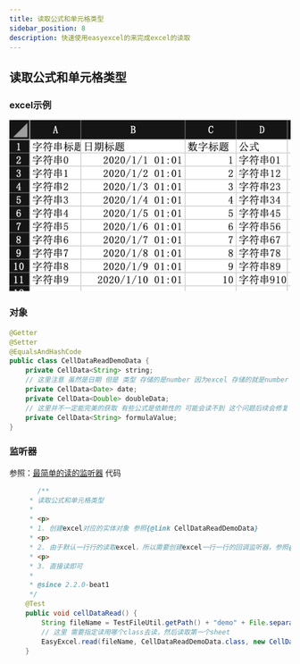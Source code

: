 ```yaml
---
title: 读取公式和单元格类型
sidebar_position: 8
description: 快速使用easyexcel的来完成excel的读取
---
```


## 读取公式和单元格类型

### excel示例

![img](../../img/quickstart/read/cellDataRead.png)

### 对象

```java
@Getter
@Setter
@EqualsAndHashCode
public class CellDataReadDemoData {
    private CellData<String> string;
    // 这里注意 虽然是日期 但是 类型 存储的是number 因为excel 存储的就是number
    private CellData<Date> date;
    private CellData<Double> doubleData;
    // 这里并不一定能完美的获取 有些公式是依赖性的 可能会读不到 这个问题后续会修复
    private CellData<String> formulaValue;
}
```

### 监听器

参照：[最简单的读的监听器](easyRead#最简单的读的监听器)
代码

```java
       /**
     * 读取公式和单元格类型
     *
     * <p>
     * 1. 创建excel对应的实体对象 参照{@link CellDataReadDemoData}
     * <p>
     * 2. 由于默认一行行的读取excel，所以需要创建excel一行一行的回调监听器，参照{@link DemoHeadDataListener}
     * <p>
     * 3. 直接读即可
     *
     * @since 2.2.0-beat1
     */
    @Test
    public void cellDataRead() {
        String fileName = TestFileUtil.getPath() + "demo" + File.separator + "cellDataDemo.xlsx";
        // 这里 需要指定读用哪个class去读，然后读取第一个sheet
        EasyExcel.read(fileName, CellDataReadDemoData.class, new CellDataDemoHeadDataListener()).sheet().doRead();
    }
```
